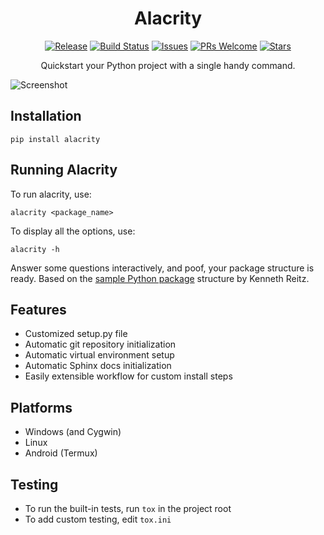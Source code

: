 # <div align="center">Alacrity</div>

<div align="center">

[![Release](https://img.shields.io/github/v/release/vishnuvardhan-kumar/alacrity.svg)](https://img.shields.io/github/v/release/vishnuvardhan-kumar/alacrity.svg)
[![Build Status](https://travis-ci.org/vishnuvardhan-kumar/alacrity.svg?branch=master)](https://travis-ci.org/vishnuvardhan-kumar/alacrity)
[![Issues](https://img.shields.io/github/issues/vishnuvardhan-kumar/alacrity.svg)](https://img.shields.io/github/issues/vishnuvardhan-kumar/alacrity.svg)
[![PRs Welcome](https://img.shields.io/badge/PRs-welcome-brightgreen.svg?style=flat-square)](http://makeapullrequest.com)
[![Stars](https://img.shields.io/github/stars/vishnuvardhan-kumar/alacrity.svg?style=social&label=Star)](https://img.shields.io/github/stars/vishnuvardhan-kumar/alacrity?style=social&label=Star)


Quickstart your Python project with a single handy command.

</div>

![Screenshot](https://raw.githubusercontent.com/vishnuvardhan-kumar/alacrity/master/alacrity/tests/scr.png)

## Installation

`pip install alacrity`

## Running Alacrity

To run alacrity, use:

`alacrity <package_name>`

To display all the options, use:

`alacrity -h`

Answer some questions interactively, and poof, your package structure is ready.
Based on the [sample Python package](https://github.com/kennethreitz/samplemod) structure by Kenneth Reitz.

## Features
 - Customized setup.py file
 - Automatic git repository initialization
 - Automatic virtual environment setup
 - Automatic Sphinx docs initialization
 - Easily extensible workflow for custom install steps 

## Platforms
 - Windows (and Cygwin)
 - Linux
 - Android (Termux)

## Testing
 - To run the built-in tests, run `tox` in the project root
 - To add custom testing, edit `tox.ini`